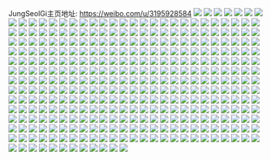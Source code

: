 JungSeolGi主页地址: https://weibo.com/u/3195928584 
![](https://wx4.sinaimg.cn/mw2000/be7e0008ly1h9f7f0uhwoj20u0190tl9.jpg) 
![](https://wx4.sinaimg.cn/mw2000/be7e0008ly1h9f7exg61vj20u0141woz.jpg) 
![](https://wx4.sinaimg.cn/mw2000/be7e0008ly1h9f7f1crscj20u019013x.jpg) 
![](https://wx4.sinaimg.cn/mw2000/be7e0008ly1h9bn10s3gqj20u0140dp3.jpg) 
![](https://wx4.sinaimg.cn/mw2000/be7e0008ly1h9bn127utwj20u01hcdnp.jpg) 
![](https://wx4.sinaimg.cn/mw2000/be7e0008ly1h99f015s7wj21o02807wh.jpg) 
![](https://wx4.sinaimg.cn/mw2000/be7e0008ly1h99f3ky22kj21ft1d94qp.jpg) 
![](https://wx4.sinaimg.cn/mw2000/be7e0008ly1h99f01rtsdj21o02807wh.jpg) 
![](https://wx4.sinaimg.cn/mw2000/be7e0008ly1h99ezyzrw8j20u00u0wgk.jpg) 
![](https://wx4.sinaimg.cn/mw2000/be7e0008ly1h985tbiq8hj21o02801kx.jpg) 
![](https://wx4.sinaimg.cn/mw2000/be7e0008ly1h90vl3efv6j20u0141dnu.jpg) 
![](https://wx4.sinaimg.cn/mw2000/be7e0008ly1h90vl7pe1fj20u01hcn6p.jpg) 
![](https://wx4.sinaimg.cn/mw2000/be7e0008ly1h90vm12ay7j20u014047n.jpg) 
![](https://wx4.sinaimg.cn/mw2000/be7e0008ly1h90vl563m4j20u0140dof.jpg) 
![](https://wx4.sinaimg.cn/mw2000/be7e0008ly1h90vl94gz0j20u0140tgb.jpg) 
![](https://wx4.sinaimg.cn/mw2000/be7e0008ly1h90vkvx3zdj20u01hcqda.jpg) 
![](https://wx4.sinaimg.cn/mw2000/be7e0008ly1h8u0jrm8gij22db35su0y.jpg) 
![](https://wx4.sinaimg.cn/mw2000/be7e0008ly1h8u0jor92ej20wi16vn9q.jpg) 
![](https://wx4.sinaimg.cn/mw2000/be7e0008ly1h8u0k4ksaej21kw1kw4qp.jpg) 
![](https://wx4.sinaimg.cn/mw2000/be7e0008ly1h8u0khznxwj20wi1ls17b.jpg) 
![](https://wx4.sinaimg.cn/mw2000/be7e0008ly1h8u0k2ywjyj21kw1kw4qp.jpg) 
![](https://wx4.sinaimg.cn/mw2000/be7e0008ly1h8u0khjfw7j21o02801ky.jpg) 
![](https://wx4.sinaimg.cn/mw2000/be7e0008ly1h8u0jq62bhj229p30zb2a.jpg) 
![](https://wx4.sinaimg.cn/mw2000/be7e0008ly1h8u0kd9d5cj21kw1kw1kx.jpg) 
![](https://wx4.sinaimg.cn/mw2000/be7e0008ly1h8u0kb4b7vj21kw1kw1kx.jpg) 
![](https://wx4.sinaimg.cn/mw2000/be7e0008ly1h8rik4283qj20u014147o.jpg) 
![](https://wx4.sinaimg.cn/mw2000/be7e0008ly1h8rik22705j20u0141tio.jpg) 
![](https://wx4.sinaimg.cn/mw2000/be7e0008ly1h8rik3d4npj20u014147x.jpg) 
![](https://wx4.sinaimg.cn/mw2000/be7e0008ly1h8rik2ofayj20u0190wpn.jpg) 
![](https://wx4.sinaimg.cn/mw2000/be7e0008ly1h8pjv33e66j20u0140agl.jpg) 
![](https://wx4.sinaimg.cn/mw2000/be7e0008ly1h8rinhlhucj20u0190n44.jpg) 
![](https://wx4.sinaimg.cn/mw2000/be7e0008ly1h8rii11igzj20u01407f0.jpg) 
![](https://wx4.sinaimg.cn/mw2000/be7e0008ly1h8rii0j0yqj20u0140q9v.jpg) 
![](https://wx4.sinaimg.cn/mw2000/be7e0008ly1h8rihxlhmyj20u0190drd.jpg) 
![](https://wx4.sinaimg.cn/mw2000/be7e0008ly1h8rio6jj7pj20u019045u.jpg) 
![](https://wx4.sinaimg.cn/mw2000/be7e0008ly1h8rii02oegj20u0140th9.jpg) 
![](https://wx4.sinaimg.cn/mw2000/be7e0008ly1h8oh6eqpzwj20u01407co.jpg) 
![](https://wx4.sinaimg.cn/mw2000/be7e0008ly1h8oh667cuaj20u014046b.jpg) 
![](https://wx4.sinaimg.cn/mw2000/be7e0008ly1h8oh66ig7wj20u0140grr.jpg) 
![](https://wx4.sinaimg.cn/mw2000/be7e0008ly1h8oh64h0rmj20u0140n52.jpg) 
![](https://wx4.sinaimg.cn/mw2000/be7e0008ly1h8oh65d9faj20u0140wm4.jpg) 
![](https://wx4.sinaimg.cn/mw2000/be7e0008ly1h8lypv5sw5j21o0280npd.jpg) 
![](https://wx4.sinaimg.cn/mw2000/be7e0008ly1h8lyqnkkqpj21o0280hdt.jpg) 
![](https://wx4.sinaimg.cn/mw2000/be7e0008ly1h8lyprlrktj21o0280kjl.jpg) 
![](https://wx4.sinaimg.cn/mw2000/be7e0008ly1h8jo50epm5j22c0340kjn.jpg) 
![](https://wx4.sinaimg.cn/mw2000/be7e0008ly1h8jo50zrkhj20wi1ls142.jpg) 
![](https://wx4.sinaimg.cn/mw2000/be7e0008ly1h8jo524v48j21o01o0e81.jpg) 
![](https://wx4.sinaimg.cn/mw2000/be7e0008ly1h8jo533udlj22c0340qv6.jpg) 
![](https://wx4.sinaimg.cn/mw2000/be7e0008ly1h8jo54sbemj21o01o0hdu.jpg) 
![](https://wx4.sinaimg.cn/mw2000/be7e0008ly1h8jo55i6s7j22c03401ky.jpg) 
![](https://wx4.sinaimg.cn/mw2000/be7e0008ly1h8jo59o12sj22c0340x6r.jpg) 
![](https://wx4.sinaimg.cn/mw2000/be7e0008ly1h8jo56vmszj22c03401l1.jpg) 
![](https://wx4.sinaimg.cn/mw2000/be7e0008ly1h8jo58c5yjj22c1340e83.jpg) 
![](https://wx4.sinaimg.cn/mw2000/be7e0008ly1h8ap56uk9dj233i35sx6v.jpg) 
![](https://wx4.sinaimg.cn/mw2000/be7e0008ly1h8ap0ov15aj21o0280hdu.jpg) 
![](https://wx4.sinaimg.cn/mw2000/be7e0008ly1h8aowb1m1pj21sc1scx6p.jpg) 
![](https://wx4.sinaimg.cn/mw2000/be7e0008ly1h8aovrlkqqj20wi1ls7wh.jpg) 
![](https://wx4.sinaimg.cn/mw2000/be7e0008ly1h8aow33fbdj22bg35se85.jpg) 
![](https://wx4.sinaimg.cn/mw2000/be7e0008ly1h8aow0g272j21w02io4qq.jpg) 
![](https://wx4.sinaimg.cn/mw2000/be7e0008ly1h8api5m1qyj22c0340b2c.jpg) 
![](https://wx4.sinaimg.cn/mw2000/be7e0008ly1h8aphk90m4j21sc1sckjl.jpg) 
![](https://wx4.sinaimg.cn/mw2000/be7e0008ly1h8aovyzbu9j22au35snph.jpg) 
![](https://wx4.sinaimg.cn/mw2000/be7e0008ly1h8aow990bsj21sc1sc7wi.jpg) 
![](https://wx4.sinaimg.cn/mw2000/be7e0008ly1h8aphfev2vj233o35s4qt.jpg) 
![](https://wx4.sinaimg.cn/mw2000/be7e0008ly1h8aphiuoydj232y35snpj.jpg) 
![](https://wx4.sinaimg.cn/mw2000/be7e0008ly1h8aow5ubmxj21sc2dsx6q.jpg) 
![](https://wx4.sinaimg.cn/mw2000/be7e0008ly1h7tfn72q97j21jk2bd7wh.jpg) 
![](https://wx4.sinaimg.cn/mw2000/be7e0008ly1h7tfn7k5krj21jk111dqr.jpg) 
![](https://wx4.sinaimg.cn/mw2000/be7e0008ly1h7tfn7sdgvj20u013zq8g.jpg) 
![](https://wx4.sinaimg.cn/mw2000/be7e0008ly1h7tfn6kdydj20u0190gun.jpg) 
![](https://wx4.sinaimg.cn/mw2000/be7e0008ly1h7r67w4ok5j22c0340u0z.jpg) 
![](https://wx4.sinaimg.cn/mw2000/be7e0008ly1h7r67xexh2j20wi16yx6h.jpg) 
![](https://wx4.sinaimg.cn/mw2000/be7e0008ly1h7r67sn2myj20wi16qttr.jpg) 
![](https://wx4.sinaimg.cn/mw2000/be7e0008ly1h7r67yde7mj20wi17cqmb.jpg) 
![](https://wx4.sinaimg.cn/mw2000/be7e0008ly1h7r67zq1tej20wi1734qp.jpg) 
![](https://wx4.sinaimg.cn/mw2000/be7e0008ly1h7r68168coj20wi170e81.jpg) 
![](https://wx4.sinaimg.cn/mw2000/be7e0008ly1h7r682kuhij20wi16ott6.jpg) 
![](https://wx4.sinaimg.cn/mw2000/be7e0008ly1h7r683u3mkj22c0340e81.jpg) 
![](https://wx4.sinaimg.cn/mw2000/be7e0008ly1h7r683376oj20wi14o13a.jpg) 
![](https://wx4.sinaimg.cn/mw2000/be7e0008ly1h7pzrvmsr5j22c0340hdv.jpg) 
![](https://wx4.sinaimg.cn/mw2000/be7e0008ly1h7pzruivp5j21r02h91ky.jpg) 
![](https://wx4.sinaimg.cn/mw2000/be7e0008ly1h7pzrwmdelj21sc1sc7wi.jpg) 
![](https://wx4.sinaimg.cn/mw2000/be7e0008ly1h7pzrr7685j22c03414qs.jpg) 
![](https://wx4.sinaimg.cn/mw2000/be7e0008ly1h7pzs7st3jj225o38ku0y.jpg) 
![](https://wx4.sinaimg.cn/mw2000/be7e0008ly1h7pzulsef3j24802tc7wk.jpg) 
![](https://wx4.sinaimg.cn/mw2000/be7e0008ly1h7pzs4kdfej20vc15snk1.jpg) 
![](https://wx4.sinaimg.cn/mw2000/be7e0008ly1h7pzui7jk3j24802tcnpk.jpg) 
![](https://wx4.sinaimg.cn/mw2000/be7e0008ly1h7le3wb6mej21jk1sewu5.jpg) 
![](https://wx4.sinaimg.cn/mw2000/be7e0008ly1h7le3wmr9mj20ne0h7gnc.jpg) 
![](https://wx4.sinaimg.cn/mw2000/be7e0008ly1h7le3wx0tuj20v80v8wk2.jpg) 
![](https://wx4.sinaimg.cn/mw2000/be7e0008ly1h7le3vodv7j20p80zoq8e.jpg) 
![](https://wx4.sinaimg.cn/mw2000/be7e0008ly1h7le5dtjdwj20bw09yt9m.jpg) 
![](https://wx4.sinaimg.cn/mw2000/be7e0008ly1h7le4mnw3tj20qn0u8438.jpg) 
![](https://wx4.sinaimg.cn/mw2000/be7e0008ly1h7le4n0qd4j20qo18bqel.jpg) 
![](https://wx4.sinaimg.cn/mw2000/be7e0008ly1h7le4nfatjj20u01407c0.jpg) 
![](https://wx4.sinaimg.cn/mw2000/be7e0008ly1h7le4mclx7j20u00jsq65.jpg) 
![](https://wx4.sinaimg.cn/mw2000/be7e0008ly1h7l20z56foj20wi0w0108.jpg) 
![](https://wx4.sinaimg.cn/mw2000/be7e0008ly1h7d8x8gvk3j21sy0u0gs4.jpg) 
![](https://wx4.sinaimg.cn/mw2000/be7e0008ly1h7cx5hn9ekj22cp1uwe81.jpg) 
![](https://wx4.sinaimg.cn/mw2000/be7e0008ly1h7cx5j6hdjj216o1kxqeb.jpg) 
![](https://wx4.sinaimg.cn/mw2000/be7e0008ly1h7cx42yq3gj20vc15s4l9.jpg) 
![](https://wx4.sinaimg.cn/mw2000/be7e0008ly1h7cx5gssnij22c0340npe.jpg) 
![](https://wx4.sinaimg.cn/mw2000/be7e0008ly1h787imdb33j20u01hc433.jpg) 
![](https://wx4.sinaimg.cn/mw2000/be7e0008ly1h787immzwbj20qu0i0gn5.jpg) 
![](https://wx4.sinaimg.cn/mw2000/be7e0008ly1h787imxxojj20n0119ta9.jpg) 
![](https://wx4.sinaimg.cn/mw2000/be7e0008ly1h787io5ykxj20u013jju8.jpg) 
![](https://wx4.sinaimg.cn/mw2000/be7e0008ly1h6vnyy90p4j20u01hctby.jpg) 
![](https://wx4.sinaimg.cn/mw2000/be7e0008ly1h6vnyyqi4vj20u01hcdm6.jpg) 
![](https://wx4.sinaimg.cn/mw2000/be7e0008ly1h6vnz1yd8yj20u01hcwnn.jpg) 
![](https://wx4.sinaimg.cn/mw2000/be7e0008ly1h6vnyxu68zj20r60r8aam.jpg) 
![](https://wx4.sinaimg.cn/mw2000/be7e0008ly1h6vnyxl2cij20u0140wqt.jpg) 
![](https://wx4.sinaimg.cn/mw2000/be7e0008ly1h6rttut06tj20u0142abv.jpg) 
![](https://wx4.sinaimg.cn/mw2000/be7e0008ly1h6rtttzxl3j20u0140gox.jpg) 
![](https://wx4.sinaimg.cn/mw2000/be7e0008ly1h6rttvb07uj20u0141jz3.jpg) 
![](https://wx4.sinaimg.cn/mw2000/be7e0008ly1h6rttvs8wnj20u0140gp2.jpg) 
![](https://wx4.sinaimg.cn/mw2000/be7e0008ly1h6rttxah2kj20u0141jta.jpg) 
![](https://wx4.sinaimg.cn/mw2000/be7e0008ly1h6rttwt4dbj20u0141jx5.jpg) 
![](https://wx4.sinaimg.cn/mw2000/be7e0008ly1h6rttuflvmj20u0141q9t.jpg) 
![](https://wx4.sinaimg.cn/mw2000/be7e0008ly1h6p134v7qpj20zk1e5aj1.jpg) 
![](https://wx4.sinaimg.cn/mw2000/be7e0008ly1h6iyj4kjefj20sg16ojtb.jpg) 
![](https://wx4.sinaimg.cn/mw2000/be7e0008ly1h6iywy6whhj20k00zkqb5.jpg) 
![](https://wx4.sinaimg.cn/mw2000/be7e0008ly1h6huwbx06hj20vc15sdut.jpg) 
![](https://wx4.sinaimg.cn/mw2000/be7e0008ly1h6huw4b1o6j215z1kw7ul.jpg) 
![](https://wx4.sinaimg.cn/mw2000/be7e0008ly1h69vwny0fpj22c0342npe.jpg) 
![](https://wx4.sinaimg.cn/mw2000/be7e0008ly1h69vmg6s3sj20vc0vcn2x.jpg) 
![](https://wx4.sinaimg.cn/mw2000/be7e0008ly1h69vn11wq8j22c0340e88.jpg) 
![](https://wx4.sinaimg.cn/mw2000/be7e0008ly1h69vmn8khbj20vc15sju1.jpg) 
![](https://wx4.sinaimg.cn/mw2000/be7e0008ly1h5uti7cnjnj20u013swm4.jpg) 
![](https://wx4.sinaimg.cn/mw2000/be7e0008ly1h5uti83sx8j20u015c7dq.jpg) 
![](https://wx4.sinaimg.cn/mw2000/be7e0008ly1h5uti8r0z4j20u012kgt4.jpg) 
![](https://wx4.sinaimg.cn/mw2000/be7e0008ly1h5utib0hdrj20u01407ad.jpg) 
![](https://wx4.sinaimg.cn/mw2000/be7e0008ly1h5uti6mxpbj20u016m7e4.jpg) 
![](https://wx4.sinaimg.cn/mw2000/be7e0008ly1h5uti9dz0wj20u0140wlw.jpg) 
![](https://wx4.sinaimg.cn/mw2000/be7e0008ly1h5utih5ct1j20u0140wmi.jpg) 
![](https://wx4.sinaimg.cn/mw2000/be7e0008ly1h5utibo3h3j20u01hc7cm.jpg) 
![](https://wx4.sinaimg.cn/mw2000/be7e0008ly1h5utiai35cj20u0140n3a.jpg) 
![](https://wx4.sinaimg.cn/mw2000/be7e0008ly1h5uticrwslj20u0128tiv.jpg) 
![](https://wx4.sinaimg.cn/mw2000/be7e0008ly1h5utietpr4j20u014012f.jpg) 
![](https://wx4.sinaimg.cn/mw2000/be7e0008ly1h5utkvf9hvj20u00u0q82.jpg) 
![](https://wx4.sinaimg.cn/mw2000/be7e0008ly1h5rh8cznrlj222n2rix6q.jpg) 
![](https://wx4.sinaimg.cn/mw2000/be7e0008ly1h5rh8dt806j22c1340e83.jpg) 
![](https://wx4.sinaimg.cn/mw2000/be7e0008ly1h5rh8eohlqj22c1340kjn.jpg) 
![](https://wx4.sinaimg.cn/mw2000/be7e0008ly1h5rh8cboxij20va0v9asa.jpg) 
![](https://wx4.sinaimg.cn/mw2000/be7e0008ly1h5rh90074zj20fw0fswgh.jpg) 
![](https://wx4.sinaimg.cn/mw2000/be7e0008ly1h5l513q2gyj21kw1kwe81.jpg) 
![](https://wx4.sinaimg.cn/mw2000/be7e0008ly1h5l515038hj21kw1kwhdt.jpg) 
![](https://wx4.sinaimg.cn/mw2000/be7e0008ly1h5l5120srmj21kw1kwhdt.jpg) 
![](https://wx4.sinaimg.cn/mw2000/be7e0008ly1h5l5174djyj216o2dce82.jpg) 
![](https://wx4.sinaimg.cn/mw2000/be7e0008ly1h5l51baoq9j22c03401l1.jpg) 
![](https://wx4.sinaimg.cn/mw2000/be7e0008ly1h5l51g9idaj22c03404qt.jpg) 
![](https://wx4.sinaimg.cn/mw2000/be7e0008ly1h5l51qmv7tj21kw1kwqv5.jpg) 
![](https://wx4.sinaimg.cn/mw2000/be7e0008ly1h5k617gut3j20u01404ak.jpg) 
![](https://wx4.sinaimg.cn/mw2000/be7e0008ly1h5k618hru4j20u0140477.jpg) 
![](https://wx4.sinaimg.cn/mw2000/be7e0008ly1h5k619hk4hj20u0140tih.jpg) 
![](https://wx4.sinaimg.cn/mw2000/be7e0008ly1h5k615fo5hj20u00u0jy3.jpg) 
![](https://wx4.sinaimg.cn/mw2000/be7e0008ly1h5k636m3vsj20u0140gul.jpg) 
![](https://wx4.sinaimg.cn/mw2000/be7e0008ly1h5k63925nqj20u0140k0m.jpg) 
![](https://wx4.sinaimg.cn/mw2000/be7e0008ly1h4xasc89wtj20u01hcthe.jpg) 
![](https://wx4.sinaimg.cn/mw2000/be7e0008ly1h4xasfwhn5j20u01hc4bz.jpg) 
![](https://wx4.sinaimg.cn/mw2000/be7e0008ly1h4xasf3hodj20u01hcdqs.jpg) 
![](https://wx4.sinaimg.cn/mw2000/be7e0008ly1h4xase7lwtj20u0140n8a.jpg) 
![](https://wx4.sinaimg.cn/mw2000/be7e0008ly1h4ts157547j20u0140wlk.jpg) 
![](https://wx4.sinaimg.cn/mw2000/be7e0008ly1h4ts173pl8j20u0140aki.jpg) 
![](https://wx4.sinaimg.cn/mw2000/be7e0008ly1h4ts12xusyj20u00u0wky.jpg) 
![](https://wx4.sinaimg.cn/mw2000/be7e0008ly1h4tsnv9gclj20u00u0dn3.jpg) 
![](https://wx4.sinaimg.cn/mw2000/be7e0008ly1h4ig25f4blj20k00k0abc.jpg) 
![](https://wx4.sinaimg.cn/mw2000/be7e0008ly1h4avk8x1xrj22c0340x6p.jpg) 
![](https://wx4.sinaimg.cn/mw2000/be7e0008ly1h49oyctdfmj20u00u0tfa.jpg) 
![](https://wx4.sinaimg.cn/mw2000/be7e0008ly1h49oyc9btuj20u00u0ted.jpg) 
![](https://wx4.sinaimg.cn/mw2000/be7e0008ly1h4544cz93ij20u01407dj.jpg) 
![](https://wx4.sinaimg.cn/mw2000/be7e0008ly1h4544dk2dij20u0140woe.jpg) 
![](https://wx4.sinaimg.cn/mw2000/be7e0008ly1h454494rulj20u0140n6y.jpg) 
![](https://wx4.sinaimg.cn/mw2000/be7e0008ly1h4544a7nkxj20u0140dor.jpg) 
![](https://wx4.sinaimg.cn/mw2000/be7e0008ly1h436i328vpj20wi1lsdy9.jpg) 
![](https://wx4.sinaimg.cn/mw2000/be7e0008ly1h436i1p1rmj20wi1lsnaz.jpg) 
![](https://wx4.sinaimg.cn/mw2000/be7e0008ly1h436i0uhggj226g2wmqv6.jpg) 
![](https://wx4.sinaimg.cn/mw2000/be7e0008ly1h436i2fho9j20wi1ls4ni.jpg) 
![](https://wx4.sinaimg.cn/mw2000/be7e0008ly1h436ieml0kj22c0340u0y.jpg) 
![](https://wx4.sinaimg.cn/mw2000/be7e0008ly1h3ieg3a5qpj22c0340qv6.jpg) 
![](https://wx4.sinaimg.cn/mw2000/be7e0008ly1h3ieg2ey95j216o1kxe6h.jpg) 
![](https://wx4.sinaimg.cn/mw2000/be7e0008ly1h3ieg3xts6j21kw1kwe81.jpg) 
![](https://wx4.sinaimg.cn/mw2000/be7e0008ly1h397fpf5mbj20u01hctk1.jpg) 
![](https://wx4.sinaimg.cn/mw2000/be7e0008ly1h397fo1c72j20u0140tgh.jpg) 
![](https://wx4.sinaimg.cn/mw2000/be7e0008ly1h397fp1tmuj20u01hck2r.jpg) 
![](https://wx4.sinaimg.cn/mw2000/be7e0008ly1h397fq2huvj20u0140gtl.jpg) 
![](https://wx4.sinaimg.cn/mw2000/be7e0008ly1h326ov7qelj216p1kxqv5.jpg) 
![](https://wx4.sinaimg.cn/mw2000/be7e0008ly1h326ojv94tj216p1kxx6q.jpg) 
![](https://wx4.sinaimg.cn/mw2000/be7e0008ly1h326oh1bszj22c1340kjp.jpg) 
![](https://wx4.sinaimg.cn/mw2000/be7e0008ly1h326oxl7z1j216p1kxb2a.jpg) 
![](https://wx4.sinaimg.cn/mw2000/be7e0008ly1h326oz84rvj216p1kxqv5.jpg) 
![](https://wx4.sinaimg.cn/mw2000/be7e0008ly1h326okhk5qj20vc15snga.jpg) 
![](https://wx4.sinaimg.cn/mw2000/be7e0008ly1h326oo3vd2j216p1kx7wj.jpg) 
![](https://wx4.sinaimg.cn/mw2000/be7e0008ly1h326om45fvj216p1kxe82.jpg) 
![](https://wx4.sinaimg.cn/mw2000/be7e0008ly1h326tuuedrj216p1kxu0x.jpg) 
![](https://wx4.sinaimg.cn/mw2000/be7e0008ly1h326p0vmsaj216p1kxqv6.jpg) 
![](https://wx4.sinaimg.cn/mw2000/be7e0008ly1h326orhnb4j213i1gohdt.jpg) 
![](https://wx4.sinaimg.cn/mw2000/be7e0008ly1h326uhi1p7j217f1lwkjm.jpg) 
![](https://wx4.sinaimg.cn/mw2000/be7e0008ly1h326otnq8nj216p1kxx6p.jpg) 
![](https://wx4.sinaimg.cn/mw2000/be7e0008ly1h2wkc3sww6j22c0340x6r.jpg) 
![](https://wx4.sinaimg.cn/mw2000/be7e0008ly1h2wkc17cicj216o1kxe2x.jpg) 
![](https://wx4.sinaimg.cn/mw2000/be7e0008ly1h2wkc2qjibj21kw1kwnpd.jpg) 
![](https://wx4.sinaimg.cn/mw2000/be7e0008ly1h2wkc4emrgj20wi1lsk3h.jpg) 
![](https://wx4.sinaimg.cn/mw2000/be7e0008ly1h2wkc5x3pij21kw1kwkjl.jpg) 
![](https://wx4.sinaimg.cn/mw2000/be7e0008ly1h2wkcbi0j7j216o1ky1h1.jpg) 
![](https://wx4.sinaimg.cn/mw2000/be7e0008ly1h2wlcx7u5xj216o1kyb29.jpg) 
![](https://wx4.sinaimg.cn/mw2000/be7e0008ly1h2ogun5pmvj216o1kw7wh.jpg) 
![](https://wx4.sinaimg.cn/mw2000/be7e0008ly1h2ogunpkaqj216o1kwb29.jpg) 
![](https://wx4.sinaimg.cn/mw2000/be7e0008ly1h2ogumnbrmj20vc0vcjzs.jpg) 
![](https://wx4.sinaimg.cn/mw2000/be7e0008ly1h2oguo7q9ej21kw1kw1kx.jpg) 
![](https://wx4.sinaimg.cn/mw2000/be7e0008ly1h2ogur1zj9j20vc0vcwm5.jpg) 
![](https://wx4.sinaimg.cn/mw2000/be7e0008ly1h2gb6yrbioj23402c0x6q.jpg) 
![](https://wx4.sinaimg.cn/mw2000/be7e0008ly1h2gb2mffe4j216o1ky1kx.jpg) 
![](https://wx4.sinaimg.cn/mw2000/be7e0008ly1h2gb36ybxhj216o1kwkgh.jpg) 
![](https://wx4.sinaimg.cn/mw2000/be7e0008ly1h2gb415goij216o1kwtyj.jpg) 
![](https://wx4.sinaimg.cn/mw2000/be7e0008ly1h2gb2n8byqj216o1kx4qp.jpg) 
![](https://wx4.sinaimg.cn/mw2000/be7e0008ly1h2eyefjq86j216o1kx4qp.jpg) 
![](https://wx4.sinaimg.cn/mw2000/be7e0008ly1h2eyeg3k2xj216o1kw1kx.jpg) 
![](https://wx4.sinaimg.cn/mw2000/be7e0008ly1h2eyonlw39j21kw1kwh2z.jpg) 
![](https://wx4.sinaimg.cn/mw2000/be7e0008ly1h2eye78m8zj216o1jme81.jpg) 
![](https://wx4.sinaimg.cn/mw2000/be7e0008ly1h28asuwxezj215o1qi7wi.jpg) 
![](https://wx4.sinaimg.cn/mw2000/be7e0008ly1h28aswom8aj215o1qi1ky.jpg) 
![](https://wx4.sinaimg.cn/mw2000/be7e0008ly1h28asxti9jj20u014e15c.jpg) 
![](https://wx4.sinaimg.cn/mw2000/be7e0008ly1h28asohvagj22c0340x6q.jpg) 
![](https://wx4.sinaimg.cn/mw2000/be7e0008ly1h2499rejbgj20u014010c.jpg) 
![](https://wx4.sinaimg.cn/mw2000/be7e0008ly1h2499smjwxj20u0140jzj.jpg) 
![](https://wx4.sinaimg.cn/mw2000/be7e0008ly1h2499tb0s4j20u0140485.jpg) 
![](https://wx4.sinaimg.cn/mw2000/be7e0008ly1h2499wnej2j20u0140tmg.jpg) 
![](https://wx4.sinaimg.cn/mw2000/be7e0008ly1h2499u0vz8j20u00u0afm.jpg) 
![](https://wx4.sinaimg.cn/mw2000/be7e0008ly1h2499umqsjj20u014011b.jpg) 
![](https://wx4.sinaimg.cn/mw2000/be7e0008ly1h2499v6v05j20u0140n52.jpg) 
![](https://wx4.sinaimg.cn/mw2000/be7e0008ly1h2499qb7lhj20u01hck2f.jpg) 
![](https://wx4.sinaimg.cn/mw2000/be7e0008ly1h2499vv4o4j20u0140tiy.jpg) 
![](https://wx4.sinaimg.cn/mw2000/be7e0008ly1h2499rzte4j20u0140dnn.jpg) 
![](https://wx4.sinaimg.cn/mw2000/be7e0008ly1h2499qvlzbj20u01hcn3r.jpg) 
![](https://wx4.sinaimg.cn/mw2000/be7e0008ly1h1wpczt9jmj20u0140gvz.jpg) 
![](https://wx4.sinaimg.cn/mw2000/be7e0008ly1h1wpd5rx1mj20u0140jzm.jpg) 
![](https://wx4.sinaimg.cn/mw2000/be7e0008ly1h1wpcyzmoij20u0142aji.jpg) 
![](https://wx4.sinaimg.cn/mw2000/be7e0008ly1h1wpd4vfk4j21400u0guy.jpg) 
![](https://wx4.sinaimg.cn/mw2000/be7e0008ly1h1u7hgxkktj20u0140gsn.jpg) 
![](https://wx4.sinaimg.cn/mw2000/be7e0008ly1h1u7hgihboj20rs2bcqu6.jpg) 
![](https://wx4.sinaimg.cn/mw2000/be7e0008ly1h1u7hhh8whj20u014014p.jpg) 
![](https://wx4.sinaimg.cn/mw2000/be7e0008ly1h1u7hfse8vj20u016p4a0.jpg) 
![](https://wx4.sinaimg.cn/mw2000/be7e0008ly1h1tx0ymbjij20n013lwit.jpg) 
![](https://wx4.sinaimg.cn/mw2000/be7e0008ly1h1tx147i6xj20k00vg42e.jpg) 
![](https://wx4.sinaimg.cn/mw2000/be7e0008ly1h1o3epmn14j20u014012b.jpg) 
![](https://wx4.sinaimg.cn/mw2000/be7e0008ly1h1o3ero2m9j20u00u0q9p.jpg) 
![](https://wx4.sinaimg.cn/mw2000/be7e0008ly1h1o3eqorp8j20u0140gve.jpg) 
![](https://wx4.sinaimg.cn/mw2000/be7e0008ly1h1o3eslst7j20u00u07ao.jpg) 
![](https://wx4.sinaimg.cn/mw2000/be7e0008ly1h1o3etcxg6j20u00u0tf8.jpg) 
![](https://wx4.sinaimg.cn/mw2000/be7e0008ly1h1o3eudjisj20u00u0jzr.jpg) 
![](https://wx4.sinaimg.cn/mw2000/be7e0008ly1h1o3eusdi8j20u014011k.jpg) 
![](https://wx4.sinaimg.cn/mw2000/be7e0008ly1h1o3ev2mj6j20u014046y.jpg) 
![](https://wx4.sinaimg.cn/mw2000/be7e0008ly1h1o3eoifhzj20u00uq10e.jpg) 
![](https://wx4.sinaimg.cn/mw2000/be7e0008ly1h1jwhohqwjj21sc1scqv5.jpg) 
![](https://wx4.sinaimg.cn/mw2000/be7e0008ly1h1jwhfve0uj21sc1sc7wh.jpg) 
![](https://wx4.sinaimg.cn/mw2000/be7e0008ly1h1jwhhsdsgj22c02c0b2a.jpg) 
![](https://wx4.sinaimg.cn/mw2000/be7e0008ly1h1chbg436rj22c0340x6u.jpg) 
![](https://wx4.sinaimg.cn/mw2000/be7e0008ly1h18cv93jo2j20u0140tlk.jpg) 
![](https://wx4.sinaimg.cn/mw2000/be7e0008ly1h18cv4ujvzj20u00u0gsq.jpg) 
![](https://wx4.sinaimg.cn/mw2000/be7e0008ly1h18cv1qhu2j20u00u0ag0.jpg) 
![](https://wx4.sinaimg.cn/mw2000/be7e0008ly1h18cv2fclej20u00u00zv.jpg) 
![](https://wx4.sinaimg.cn/mw2000/be7e0008ly1h18cuwhrj6j20u013sajw.jpg) 
![](https://wx4.sinaimg.cn/mw2000/be7e0008ly1h18cv30fe1j20u00u043r.jpg) 
![](https://wx4.sinaimg.cn/mw2000/be7e0008ly1h18cv3mk2fj20u00u0ag5.jpg) 
![](https://wx4.sinaimg.cn/mw2000/be7e0008ly1h18cv45olaj20u00u0aef.jpg) 
![](https://wx4.sinaimg.cn/mw2000/be7e0008ly1h15k26tojij20u0140n91.jpg) 
![](https://wx4.sinaimg.cn/mw2000/be7e0008ly1h15k26dgk5j20u0140wsm.jpg) 
![](https://wx4.sinaimg.cn/mw2000/be7e0008ly1h15k25mjaaj20u0140k57.jpg) 
![](https://wx4.sinaimg.cn/mw2000/be7e0008ly1h15k27pyu4j20u0140gzi.jpg) 
![](https://wx4.sinaimg.cn/mw2000/be7e0008ly1h15k28cazhj20u014011z.jpg) 
![](https://wx4.sinaimg.cn/mw2000/be7e0008ly1h15k2817fdj20u014047b.jpg) 
![](https://wx4.sinaimg.cn/mw2000/be7e0008ly1h14qp7ew69j22c0340hdz.jpg) 
![](https://wx4.sinaimg.cn/mw2000/be7e0008ly1h14qrns0ruj22c0341x6q.jpg) 
![](https://wx4.sinaimg.cn/mw2000/be7e0008ly1h0szbx615hj22c03407wk.jpg) 
![](https://wx4.sinaimg.cn/mw2000/be7e0008ly1h0szazwg75j22c02c0b2b.jpg) 
![](https://wx4.sinaimg.cn/mw2000/be7e0008ly1h0szayqk9nj20wi1lsh2i.jpg) 
![](https://wx4.sinaimg.cn/mw2000/be7e0008ly1h0szbzeuf4j22c03404qt.jpg) 
![](https://wx4.sinaimg.cn/mw2000/be7e0008ly1h0pdvx8fkvj21db0rngqw.jpg) 
![](https://wx4.sinaimg.cn/mw2000/be7e0008ly1h0pdvxlsayj21di0rndjv.jpg) 
![](https://wx4.sinaimg.cn/mw2000/be7e0008ly1h0hxva4qlfj20sg0q7n3k.jpg) 
![](https://wx4.sinaimg.cn/mw2000/be7e0008ly1h02t5g0onaj20wi0zc49l.jpg) 
![](https://wx4.sinaimg.cn/mw2000/be7e0008ly1h02t5hb9dkj20wi0vvgt8.jpg) 
![](https://wx4.sinaimg.cn/mw2000/be7e0008ly1h02t5gemcwj20wi0w6agy.jpg) 
![](https://wx4.sinaimg.cn/mw2000/be7e0008ly1h02t5gx1fjj20wi0w3qcu.jpg) 
![](https://wx4.sinaimg.cn/mw2000/be7e0008ly1h02t5kn6ppj20wi129tki.jpg) 
![](https://wx4.sinaimg.cn/mw2000/be7e0008ly1h02t5hti8yj20wi13x13v.jpg) 
![](https://wx4.sinaimg.cn/mw2000/be7e0008ly1h02t5irokjj20wi141k4z.jpg) 
![](https://wx4.sinaimg.cn/mw2000/be7e0008ly1h02t5l7zwxj20wi13r7m7.jpg) 
![](https://wx4.sinaimg.cn/mw2000/be7e0008ly1h02t5lugs2j20wi0w4nc0.jpg) 
![](https://wx4.sinaimg.cn/mw2000/be7e0008ly1h02t7bdk3cj20wi0viqc6.jpg) 
![](https://wx4.sinaimg.cn/mw2000/be7e0008ly1h02t5mijchj20wi13kah7.jpg) 
![](https://wx4.sinaimg.cn/mw2000/be7e0008ly1h02t5nj7jjj20wi0npn6v.jpg) 
![](https://wx4.sinaimg.cn/mw2000/be7e0008ly1h02t5fi92nj20wi12346g.jpg) 
![](https://wx4.sinaimg.cn/mw2000/be7e0008ly1h02t5m9hgvj20wi0ntdoq.jpg) 
![](https://wx4.sinaimg.cn/mw2000/be7e0008ly1h02t5jbpifj20wi13xdru.jpg) 
![](https://wx4.sinaimg.cn/mw2000/be7e0008ly1h02t5k2je7j20wi13swqf.jpg) 
![](https://wx4.sinaimg.cn/mw2000/be7e0008ly1h02t722v49j20wi0vv158.jpg) 
![](https://wx4.sinaimg.cn/mw2000/be7e0008ly1h02t7mehjtj20wi13vqhx.jpg) 
![](https://wx4.sinaimg.cn/mw2000/be7e0008ly1gzy1itl140j21401407ku.jpg) 
![](https://wx4.sinaimg.cn/mw2000/be7e0008ly1gzy1ipx7nxj20wi18h1kx.jpg) 
![](https://wx4.sinaimg.cn/mw2000/be7e0008ly1gzy1q3ipc1j22c03404qt.jpg) 
![](https://wx4.sinaimg.cn/mw2000/be7e0008ly1gzy1j45mypj22c0340e84.jpg) 
![](https://wx4.sinaimg.cn/mw2000/be7e0008ly1gzy1p12734j20wi1lskdb.jpg) 
![](https://wx4.sinaimg.cn/mw2000/be7e0008ly1gzy1s7myloj22c03407wk.jpg) 
![](https://wx4.sinaimg.cn/mw2000/be7e0008ly1gzy1irm7rqj2140140ao0.jpg) 
![](https://wx4.sinaimg.cn/mw2000/be7e0008ly1gzpzh3333rj22c03401kz.jpg) 
![](https://wx4.sinaimg.cn/mw2000/be7e0008ly1gzpzg2hd0rj21401407gn.jpg) 
![](https://wx4.sinaimg.cn/mw2000/be7e0008ly1gzpzg2sfltj2140140n9a.jpg) 
![](https://wx4.sinaimg.cn/mw2000/be7e0008ly1gzpzg30huaj2140140qer.jpg) 
![](https://wx4.sinaimg.cn/mw2000/be7e0008ly1gzpzh4u4cdj22c03407wk.jpg) 
![](https://wx4.sinaimg.cn/mw2000/be7e0008ly1gzpzgr78uwj21401404b7.jpg) 
![](https://wx4.sinaimg.cn/mw2000/be7e0008ly1gzpzg3e5egj2140140qf6.jpg) 
![](https://wx4.sinaimg.cn/mw2000/be7e0008ly1gzpzg28c2rj2140140gwo.jpg) 
![](https://wx4.sinaimg.cn/mw2000/be7e0008ly1gzpzgrmyekj21401407if.jpg) 
![](https://wx4.sinaimg.cn/mw2000/be7e0008ly1gze7hgimmnj22c02c0qv5.jpg) 
![](https://wx4.sinaimg.cn/mw2000/be7e0008ly1gze7he9qxaj20xc0mpdm0.jpg) 
![](https://wx4.sinaimg.cn/mw2000/be7e0008ly1gz4rvh3knfj22c02c01ky.jpg) 
![](https://wx4.sinaimg.cn/mw2000/be7e0008ly1gz4rvfy3lsj22c02c0kjm.jpg) 
![](https://wx4.sinaimg.cn/mw2000/be7e0008ly1gz4rvhyyqoj22c02c0x6p.jpg) 
![](https://wx4.sinaimg.cn/mw2000/be7e0008ly1gz4s3x5jb3j20tw0tw7f0.jpg) 
![](https://wx4.sinaimg.cn/mw2000/be7e0008ly1gz3jdzhdmvj20wi1lsqfq.jpg) 
![](https://wx4.sinaimg.cn/mw2000/be7e0008ly1gz3je0dmpkj20wi1lsk67.jpg) 
![](https://wx4.sinaimg.cn/mw2000/be7e0008ly1gz3jfkct6jj22c03401ky.jpg) 
![](https://wx4.sinaimg.cn/mw2000/be7e0008ly1gz3ji3pf1ej20sg1s0181.jpg) 
![](https://wx4.sinaimg.cn/mw2000/be7e0008ly1gz2vs568hnj20wi1lsaxf.jpg) 
![](https://wx4.sinaimg.cn/mw2000/be7e0008ly1gz2vsbr91oj22c03404qq.jpg) 
![](https://wx4.sinaimg.cn/mw2000/be7e0008ly1gz2vs4m4u8j20wi1lstjx.jpg) 
![](https://wx4.sinaimg.cn/mw2000/be7e0008ly1gz2vs977doj22c03407wi.jpg) 
![](https://wx4.sinaimg.cn/mw2000/be7e0008ly1gz2vsa8137j20wi1lstl1.jpg) 
![](https://wx4.sinaimg.cn/mw2000/be7e0008ly1gz2vs67etfj22c0340kjl.jpg) 
![](https://wx4.sinaimg.cn/mw2000/be7e0008ly1gz2vs3u4zjj22c0340u0x.jpg) 
![](https://wx4.sinaimg.cn/mw2000/be7e0008ly1gz2vsdsu02j22c03407wk.jpg) 
![](https://wx4.sinaimg.cn/mw2000/be7e0008ly1gyxb5ufmnzj20wi0w9wnj.jpg) 
![](https://wx4.sinaimg.cn/mw2000/be7e0008ly1gyw5doj4taj21o02804qp.jpg) 
![](https://wx4.sinaimg.cn/mw2000/be7e0008ly1gyur7b5p6sj22c03401kz.jpg) 
![](https://wx4.sinaimg.cn/mw2000/be7e0008ly1gyur79s0utj22c02c0qv7.jpg) 
![](https://wx4.sinaimg.cn/mw2000/be7e0008ly1gyur89380zj22c02c0qv7.jpg) 
![](https://wx4.sinaimg.cn/mw2000/be7e0008ly1gymwl0bp92j22c02c0x6q.jpg) 
![](https://wx4.sinaimg.cn/mw2000/be7e0008ly1gymwku91usj22c02c04qr.jpg) 
![](https://wx4.sinaimg.cn/mw2000/be7e0008ly1gymwl13u83j20lc0sgn23.jpg) 
![](https://wx4.sinaimg.cn/mw2000/be7e0008ly1gymwl44oc6j21sc1scqv5.jpg) 
![](https://wx4.sinaimg.cn/mw2000/be7e0008ly1gynhirwom5j22c0340e82.jpg) 
![](https://wx4.sinaimg.cn/mw2000/be7e0008ly1gymwlf7t0wj22c02c0x6q.jpg) 
![](https://wx4.sinaimg.cn/mw2000/be7e0008ly1gymwlm4xgbj22c03401l0.jpg) 
